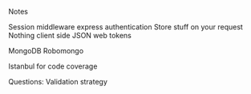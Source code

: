 Notes

Session middleware express authentication
Store stuff on your request
Nothing client side
JSON web tokens


MongoDB
    Robomongo

Istanbul for code coverage

Questions:
    Validation strategy